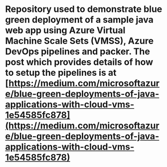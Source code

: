 # Repository used to demonstrate blue green deployment of a sample java web app using Azure Virtual Machine Scale Sets (VMSS), Azure DevOps pipelines and packer. The post which provides details of how to setup the pipelines is at [https://medium.com/microsoftazure/blue-green-deployments-of-java-applications-with-cloud-vms-1e54585fc878](https://medium.com/microsoftazure/blue-green-deployments-of-java-applications-with-cloud-vms-1e54585fc878)


